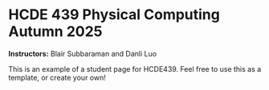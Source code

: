 # HCDE 439 Physical Computing Autumn 2025

**Instructors:** Blair Subbaraman and Danli Luo

This is an example of a student page for HCDE439. Feel free to use this as a template, or create your own!
